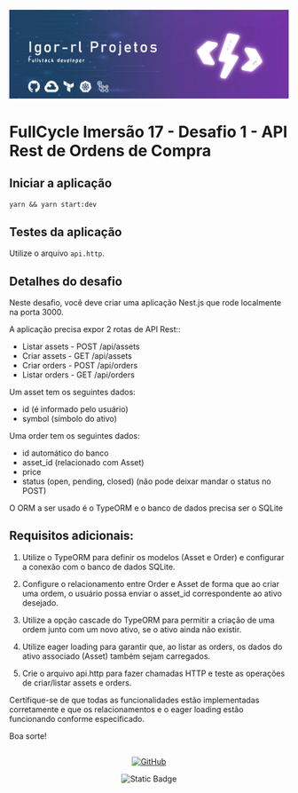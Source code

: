![header-igor-projetos](./assets/src/img/github-projetcs-header.jpg)

# FullCycle Imersão 17 - Desafio 1 - API Rest de Ordens de Compra

## Iniciar a aplicação

```
yarn && yarn start:dev
```

## Testes da aplicação
Utilize o arquivo `api.http`.

## Detalhes do desafio
Neste desafio, você deve criar uma aplicação Nest.js que rode localmente na porta 3000.

A aplicação precisa expor 2 rotas de API Rest::
- Listar assets - POST /api/assets
- Criar assets - GET /api/assets
- Criar orders - POST /api/orders
- Listar orders - GET /api/orders

Um asset tem os seguintes dados:
- id (é informado pelo usuário)
- symbol (símbolo do ativo)

Uma order tem os seguintes dados:
- id automático do banco
- asset_id (relacionado com Asset)
- price
- status (open, pending, closed) (não pode deixar mandar o status no POST)

O ORM a ser usado é o TypeORM e o banco de dados precisa ser o SQLite

## Requisitos adicionais:


1. Utilize o TypeORM para definir os modelos (Asset e Order) e configurar a conexão com o banco de dados SQLite.


2. Configure o relacionamento entre Order e Asset de forma que ao criar uma ordem, o usuário possa enviar o asset_id correspondente ao ativo desejado.


3. Utilize a opção cascade do TypeORM para permitir a criação de uma ordem junto com um novo ativo, se o ativo ainda não existir.


4. Utilize eager loading para garantir que, ao listar as orders, os dados do ativo associado (Asset) também sejam carregados.


5. Crie o arquivo api.http para fazer chamadas HTTP e teste as operações de criar/listar assets e orders.


Certifique-se de que todas as funcionalidades estão implementadas corretamente e que os relacionamentos e o eager loading estão funcionando conforme especificado.



Boa sorte!


##

<div align="center">

[![GitHub](https://img.shields.io/badge/GitHub-Igor_Lage-blue?style=social&logo=github)](https://github.com/igor-rl) 

![Static Badge](https://img.shields.io/badge/01--02--2024-black)


</div>